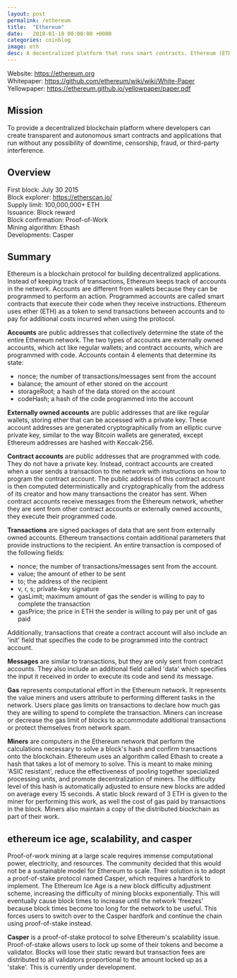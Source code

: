 ```yaml
---
layout: post
permalink: /ethereum
title:  "Ethereum"
date:   2018-01-18 00:00:00 +0000
categories: coinblog
image: eth
desc: A decentralized platform that runs smart contracts. Ethereum (ETH).
---
```

Website: <a href="https://ethereum.org">https://ethereum.org</a><br>
Whitepaper: <a href="https://github.com/ethereum/wiki/wiki/White-Paper">https://github.com/ethereum/wiki/wiki/White-Paper</a><br>
Yellowpaper: <a href="https://ethereum.github.io/yellowpaper/paper.pdf">https://ethereum.github.io/yellowpaper/paper.pdf</a>

<h2>Mission</h2>
To provide a decentralized blockchain platform where developers can create transparent and autonomous smart contracts and applications that run without any possibility of downtime, censorship, fraud, or third-party interference.

<h2>Overview</h2>
First block: July 30 2015<br>
Block explorer: <a href="https://etherscan.io/">https://etherscan.io/</a><br>
Supply limit: 100,000,000+ ETH<br>
Issuance: Block reward<br>
Block confirmation: Proof-of-Work<br>
Mining algorithm: Ethash<br>
Developments: Casper

<h2>Summary</h2>

Ethereum is a blockchain protocol for building decentralized applications. Instead of keeping track of transactions, Ethereum keeps track of accounts in the network. Accounts are different from wallets because they can be programmed to perform an action. Programmed accounts are called smart contracts that execute their code when they receive instructions. Ethereum uses ether (ETH) as a token to send transactions between accounts and to pay for additional costs incurred when using the protocol. 

<b>Accounts</b> are public addresses that collectively determine the state of the entire Ethereum network. The two types of accounts are externally owned accounts, which act like regular wallets; and contract accounts, which are programmed with code. Accounts contain 4 elements that determine its state:
<ul><li>nonce; the number of transactions/messages sent from the account</li><li>balance; the amount of ether stored on the account</li><li>storageRoot; a hash of the data stored on the account</li><li>codeHash; a hash of the code programmed into the account</li></ul>

<b>Externally owned accounts</b> are public addresses that are like regular wallets, storing ether that can be accessed with a private key. These account addresses are generated cryptographically from an elliptic curve private key, similar to the way Bitcoin wallets are generated, except Ethereum addresses are hashed with Keccak-256.

<b>Contract accounts</b> are public addresses that are programmed with code. They do not have a private key. Instead, contract accounts are created when a user sends a transaction to the network with instructions on how to program the contract account. The public address of this contract account is then computed deterministically and cryptographically from the address of its creator and how many transactions the creator has sent. When contract accounts receive messages from the Ethereum network, whether they are sent from other contract accounts or externally owned accounts, they execute their programmed code.

<b>Transactions</b> are signed packages of data that are sent from externally owned accounts. Ethereum transactions contain additional parameters that provide instructions to the recipient. An entire transaction is composed of the following fields:
<ul><li>nonce; the number of transactions/messages sent from the account.</li><li>value; the amount of ether to be sent</li><li>to; the address of the recipient</li><li>v, r, s; private-key signature</li><li>gasLimit; maximum amount of gas the sender is willing to pay to complete the transaction</li><li>gasPrice; the price in ETH the sender is willing to pay per unit of gas paid</li></ul>
Additionally, transactions that create a contract account will also include an 'init' field that specifies the code to be programmed into the contract account.

<b>Messages</b> are similar to transactions, but they are only sent from contract accounts. They also include an additional field called 'data' which specifies the input it received in order to execute its code and send its message.

<b>Gas</b> represents computational effort in the Ethereum network. It represents the value miners and users attribute to performing different tasks in the network. Users place gas limits on transactions to declare how much gas they are willing to spend to complete the transaction. Miners can increase or decrease the gas limit of blocks to accommodate additional transactions or protect themselves from network spam.

<b>Miners</b> are computers in the Ethereum network that perform the calculations necessary to solve a block's hash and confirm transactions onto the blockchain. Ethereum uses an algorithm called Ethash to create a hash that takes a lot of memory to solve. This is meant to make mining 'ASIC resistant', reduce the effectiveness of pooling together specialized processing units, and promote decentralization of miners. The difficulty level of this hash is automatically adjusted to ensure new blocks are added on average every 15 seconds. A static block reward of 3 ETH is given to the miner for performing this work, as well the cost of gas paid by transactions in the block. Miners also maintain a copy of the distributed blockchain as part of their work.

<h2>ethereum ice age, scalability, and casper</h2>

Proof-of-work mining at a large scale requires immense computational power, electricity, and resources. The community decided that this would not be a sustainable model for Ethereum to scale. Their solution is to adopt a proof-of-stake protocol named Casper, which requires a hardfork to implement. The Ethereum Ice Age is a new block difficulty adjustment scheme, increasing the difficulty of mining blocks exponentially. This will eventually cause block times to increase until the network 'freezes' because block times become too long for the network to be useful. This forces users to switch over to the Casper hardfork and continue the chain using proof-of-stake instead.

<b>Casper</b> is a proof-of-stake protocol to solve Ethereum's scalability issue. Proof-of-stake allows users to lock up some of their tokens and become a validator. Blocks will lose their static reward but transaction fees are distributed to all validators proportional to the amount locked up as a 'stake'. This is currently under development.